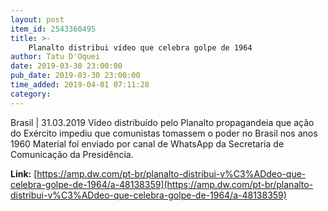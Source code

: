 ```yaml
---
layout: post
item_id: 2543360495
title: >-
    Planalto distribui vídeo que celebra golpe de 1964
author: Tatu D'Oquei
date: 2019-03-30 23:00:00
pub_date: 2019-03-30 23:00:00
time_added: 2019-04-01 07:11:28
category: 
---
```


Brasil | 31.03.2019 Vídeo distribuído pelo Planalto propagandeia que ação do Exército impediu que comunistas tomassem o poder no Brasil nos anos 1960 Material foi enviado por canal de WhatsApp da Secretaria de Comunicação da Presidência.

**Link:** [https://amp.dw.com/pt-br/planalto-distribui-v%C3%ADdeo-que-celebra-golpe-de-1964/a-48138359](https://amp.dw.com/pt-br/planalto-distribui-v%C3%ADdeo-que-celebra-golpe-de-1964/a-48138359)

